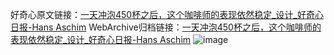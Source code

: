 好奇心原文链接：[一天冲泡450杯之后，这个咖啡师的表现依然稳定_设计_好奇心日报-Hans Aschim](https://www.qdaily.com/articles/7965.html)
WebArchive归档链接：[一天冲泡450杯之后，这个咖啡师的表现依然稳定_设计_好奇心日报-Hans Aschim](http://web.archive.org/web/20190623173210/https://www.qdaily.com/articles/7965.html)
![image](http://ww3.sinaimg.cn/large/007d5XDply1g3x0zihvlwj30u038w7wh)